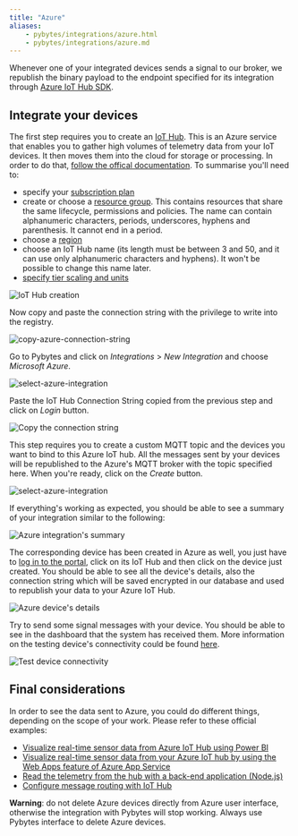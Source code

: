 ```yaml
---
title: "Azure"
aliases:
    - pybytes/integrations/azure.html
    - pybytes/integrations/azure.md
---
```


Whenever one of your integrated devices sends a signal to our broker, we republish the binary payload to the endpoint specified for its integration through [Azure IoT Hub SDK](https://docs.microsoft.com/en-us/azure/iot-hub/iot-hub-devguide-sdks).

## Integrate your devices

The first step requires you to create an [IoT Hub](https://docs.microsoft.com/en-us/azure/iot-hub/). This is an Azure service that enables you to gather high volumes of telemetry data from your IoT devices. It then moves them into the cloud for storage or processing. In order to do that, [follow the offical documentation](https://docs.microsoft.com/en-us/azure/iot-hub/iot-hub-create-through-portal). To summarise you'll need to:

* specify your [subscription plan](https://account.azure.com/subscriptions/)
* create or choose a [resource group](https://docs.microsoft.com/en-us/azure/azure-resource-manager/resource-group-portal). This contains resources that share the same lifecycle, permissions and policies. The name can contain alphanumeric characters, periods, underscores, hyphens and parenthesis. It cannot end in a period.
* choose a [region](https://azure.microsoft.com/en-us/global-infrastructure/regions/)
* choose an IoT Hub name (its length must be between 3 and 50, and it can use only alphanumeric characters and hyphens). It won't be possible to change this name later.
* [specify tier scaling and units](https://docs.microsoft.com/en-us/azure/iot-hub/iot-hub-scaling)

![IoT Hub creation](/gitbook/assets/01_azure_integration.png)

Now copy and paste the connection string with the privilege to write into the registry.

![copy-azure-connection-string](/gitbook/assets/pybytes/integrations/azure/azure-connection-string.png)

Go to Pybytes and click on *Integrations* > *New Integration* and choose *Microsoft Azure*.

![select-azure-integration](/gitbook/assets/pybytes/integrations/azure/select-azure-integration.png)

Paste the IoT Hub Connection String copied from the previous step and click on *Login* button.

![Copy the connection string](/gitbook/assets/pybytes/integrations/azure/azure-login-form.png)

This step requires you to create a custom MQTT topic and the devices you want to bind to this Azure IoT hub.
All the messages sent by your devices will be republished to the Azure's MQTT broker with the topic specified here.
When you're ready, click on the _Create_ button.

![select-azure-integration](/gitbook/assets/pybytes/integrations/azure/azure-configuration-form.png)

If everything's working as expected, you should be able to see a summary of your integration similar to the following:

![Azure integration's summary](/gitbook/assets/pybytes/integrations/azure/azure-integration-inspector.png)

The corresponding device has been created in Azure as well, you just have to [log in to the portal](https://portal.azure.com/), click on its IoT Hub and then click on the device just created.
You should be able to see all the device's details, also the connection string which will be saved encrypted in our database and used to republish your data to your Azure IoT Hub.

![Azure device's details](/gitbook/assets/06_azure_integration.png)

Try to send some signal messages with your device.
You should be able to see in the dashboard that the system has received them.
More information on the testing device's connectivity could be found [here](https://docs.microsoft.com/en-us/azure/iot-hub/tutorial-connectivity).

![Test device connectivity](/gitbook/assets/07_azure_integration.png)


## Final considerations

In order to see the data sent to Azure, you could do different things, depending on the scope of your work. Please refer to these official examples:

* [Visualize real-time sensor data from Azure IoT Hub using Power BI](https://docs.microsoft.com/en-us/azure/iot-hub/iot-hub-live-data-visualization-in-power-bi)
* [Visualize real-time sensor data from your Azure IoT hub by using the Web Apps feature of Azure App Service](https://docs.microsoft.com/en-us/azure/iot-hub/iot-hub-live-data-visualization-in-web-apps)
* [Read the telemetry from the hub with a back-end application (Node.js)](https://docs.microsoft.com/en-us/azure/iot-hub/quickstart-send-telemetry-node)
* [Configure message routing with IoT Hub](https://docs.microsoft.com/en-us/azure/iot-hub/tutorial-routing)

**Warning**: do not delete Azure devices directly from Azure user interface, otherwise the integration with Pybytes will stop working. Always use Pybytes interface to delete Azure devices.
